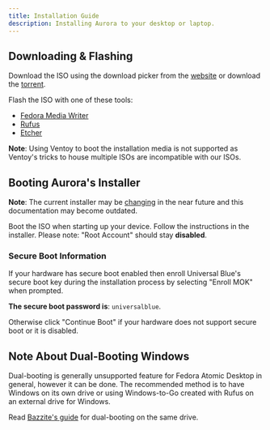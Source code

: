 ```yaml
---
title: Installation Guide
description: Installing Aurora to your desktop or laptop.
---
```


## Downloading & Flashing

Download the ISO using the download picker from the [website](https://getaurora.dev) or download the [torrent](https://fosstorrents.com/distributions/aurora/).

Flash the ISO with one of these tools:

- [Fedora Media Writer](https://fedoraproject.org/workstation/download)
- [Rufus](https://rufus.ie/en/)
- [Etcher](https://etcher.balena.io/)

**Note**: Using Ventoy to boot the installation media is not supported as Ventoy's tricks to house multiple ISOs are incompatible with our ISOs.

## Booting Aurora's Installer

**Note**: The current installer may be [changing](https://github.com/ublue-os/titanoboa) in the near future and this documentation may become outdated.

Boot the ISO when starting up your device. Follow the instructions in the installer. Please note: "Root Account" should stay **disabled**.

### Secure Boot Information

If your hardware has secure boot enabled then enroll Universal Blue's secure boot key during the installation process by selecting "Enroll MOK" when prompted.

**The secure boot password is**: `universalblue`.

Otherwise click "Continue Boot" if your hardware does not support secure boot or it is disabled.

## Note About Dual-Booting Windows

Dual-booting is generally unsupported feature for Fedora Atomic Desktop in general, however it can be done. The recommended method is to have Windows on its own drive or using Windows-to-Go created with Rufus on an external drive for Windows.

Read [Bazzite's guide](https://docs.bazzite.gg/General/Installation_Guide/dual_boot_setup_guide/) for dual-booting on the same drive.
